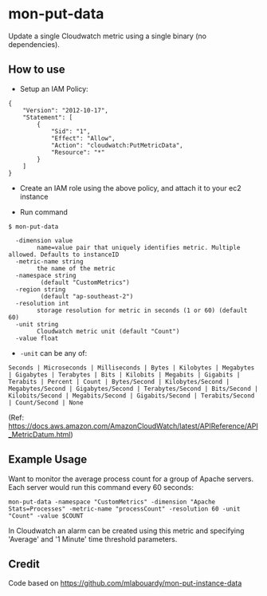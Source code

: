 
# mon-put-data

Update a single Cloudwatch metric using a single binary (no dependencies).

## How to use

* Setup an IAM Policy:

```
{
    "Version": "2012-10-17",
    "Statement": [
        {
            "Sid": "1",
            "Effect": "Allow",
            "Action": "cloudwatch:PutMetricData",
            "Resource": "*"
        }
    ]
}
```

* Create an IAM role using the above policy, and attach it to your ec2 instance

* Run command

```
$ mon-put-data

  -dimension value
    	name=value pair that uniquely identifies metric. Multiple allowed. Defaults to instanceID
  -metric-name string
    	the name of the metric
  -namespace string
    	 (default "CustomMetrics")
  -region string
    	 (default "ap-southeast-2")
  -resolution int
    	storage resolution for metric in seconds (1 or 60) (default 60)
  -unit string
    	Cloudwatch metric unit (default "Count")
  -value float
```

- `-unit` can be any of:
```
Seconds | Microseconds | Milliseconds | Bytes | Kilobytes | Megabytes | Gigabytes | Terabytes | Bits | Kilobits | Megabits | Gigabits | Terabits | Percent | Count | Bytes/Second | Kilobytes/Second | Megabytes/Second | Gigabytes/Second | Terabytes/Second | Bits/Second | Kilobits/Second | Megabits/Second | Gigabits/Second | Terabits/Second | Count/Second | None
```
(Ref: https://docs.aws.amazon.com/AmazonCloudWatch/latest/APIReference/API_MetricDatum.html)

## Example Usage

Want to monitor the average process count for a group of Apache servers. Each server would run this command every 60 seconds:

```
mon-put-data -namespace "CustomMetrics" -dimension "Apache Stats=Processes" -metric-name "processCount" -resolution 60 -unit "Count" -value $COUNT
```

In Cloudwatch an alarm can be created using this metric and specifying 'Average' and '1 Minute' time threshold parameters.

## Credit

Code based on https://github.com/mlabouardy/mon-put-instance-data
